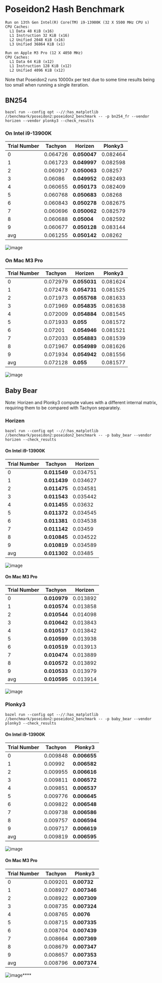 # Poseidon2 Hash Benchmark

```
Run on 13th Gen Intel(R) Core(TM) i9-13900K (32 X 5500 MHz CPU s)
CPU Caches:
  L1 Data 48 KiB (x16)
  L1 Instruction 32 KiB (x16)
  L2 Unified 2048 KiB (x16)
  L3 Unified 36864 KiB (x1)

Run on Apple M3 Pro (12 X 4050 MHz)
CPU Caches:
  L1 Data 64 KiB (x12)
  L1 Instruction 128 KiB (x12)
  L2 Unified 4096 KiB (x12)
```

Note that Poseidon2 runs 10000x per test due to some time results being too small when running a single iteration.

## BN254

```shell
bazel run --config opt --//:has_matplotlib //benchmark/poseidon2:poseidon2_benchmark -- -p bn254_fr --vendor horizen --vendor plonky3 --check_results
```

### On Intel i9-13900K

| Trial Number | Tachyon  | Horizen      | Plonky3  |
| :----------- | -------- | ------------ | -------- |
| 0            | 0.064726 | **0.050047** | 0.082464 |
| 1            | 0.061723 | **0.049997** | 0.082598 |
| 2            | 0.060917 | **0.050063** | 0.08257  |
| 3            | 0.06086  | **0.049952** | 0.082493 |
| 4            | 0.060655 | **0.050173** | 0.082409 |
| 5            | 0.060768 | **0.050683** | 0.08268  |
| 6            | 0.060843 | **0.050278** | 0.082675 |
| 7            | 0.060696 | **0.050062** | 0.082579 |
| 8            | 0.060688 | **0.05004**  | 0.082592 |
| 9            | 0.060677 | **0.050128** | 0.083144 |
| avg          | 0.061255 | **0.050142** | 0.08262  |

![image](/benchmark/poseidon2/poseidon2_benchmark_bn254_ubuntu_i9.png)

### On Mac M3 Pro

| Trial Number | Tachyon  | Horizen      | Plonky3  |
| :----------- | -------- | ------------ | -------- |
| 0            | 0.072979 | **0.055031** | 0.081624 |
| 1            | 0.072478 | **0.054731** | 0.081525 |
| 2            | 0.071973 | **0.055768** | 0.081633 |
| 3            | 0.071969 | **0.054835** | 0.081638 |
| 4            | 0.072009 | **0.054884** | 0.081545 |
| 5            | 0.071933 | **0.055**    | 0.081572 |
| 6            | 0.07201  | **0.054946** | 0.081521 |
| 7            | 0.072033 | **0.054883** | 0.081539 |
| 8            | 0.071967 | **0.054989** | 0.081626 |
| 9            | 0.071934 | **0.054942** | 0.081556 |
| avg          | 0.072128 | **0.055**    | 0.081577 |

![image](/benchmark/poseidon2/poseidon2_benchmark_bn254_mac_m3.png)

## Baby Bear

Note: Horizen and Plonky3 compute values with a different internal matrix, requiring them to be compared with Tachyon separately.

### Horizen

```shell
bazel run --config opt --//:has_matplotlib //benchmark/poseidon2:poseidon2_benchmark -- -p baby_bear --vendor horizen --check_results
```

#### On Intel i9-13900K

| Trial Number | Tachyon      | Horizen  |
| :----------- | ------------ | -------- |
| 0            | **0.011549** | 0.034751 |
| 1            | **0.011439** | 0.034627 |
| 2            | **0.011475** | 0.034581 |
| 3            | **0.011543** | 0.035442 |
| 4            | **0.011455** | 0.03632  |
| 5            | **0.011372** | 0.034545 |
| 6            | **0.011381** | 0.034538 |
| 7            | **0.011142** | 0.03459  |
| 8            | **0.010845** | 0.034522 |
| 9            | **0.010819** | 0.034589 |
| avg          | **0.011302** | 0.03485  |

![image](/benchmark/poseidon2/poseidon2_benchmark_baby_bear_horizen_ubuntu_i9.png)

#### On Mac M3 Pro

| Trial Number | Tachyon      | Horizen  |
| :----------- | ------------ | -------- |
| 0            | **0.010979** | 0.013892 |
| 1            | **0.010574** | 0.013858 |
| 2            | **0.010544** | 0.014098 |
| 3            | **0.010642** | 0.013843 |
| 4            | **0.010517** | 0.013842 |
| 5            | **0.010599** | 0.013938 |
| 6            | **0.010519** | 0.013913 |
| 7            | **0.010474** | 0.013889 |
| 8            | **0.010572** | 0.013892 |
| 9            | **0.010533** | 0.013979 |
| avg          | **0.010595** | 0.013914 |

![image](/benchmark/poseidon2/poseidon2_benchmark_baby_bear_horizen_mac_m3.png)

### Plonky3

```shell
bazel run --config opt --//:has_matplotlib //benchmark/poseidon2:poseidon2_benchmark -- -p baby_bear --vendor plonky3 --check_results
```

#### On Intel i9-13900K

| Trial Number | Tachyon  | Plonky3      |
| :----------- | -------- | ------------ |
| 0            | 0.009848 | **0.006655** |
| 1            | 0.00992  | **0.006582** |
| 2            | 0.009955 | **0.006616** |
| 3            | 0.009811 | **0.006572** |
| 4            | 0.009851 | **0.006537** |
| 5            | 0.009776 | **0.006645** |
| 6            | 0.009822 | **0.006548** |
| 7            | 0.009738 | **0.006586** |
| 8            | 0.009757 | **0.006594** |
| 9            | 0.009717 | **0.006619** |
| avg          | 0.009819 | **0.006595** |

![image](/benchmark/poseidon2/poseidon2_benchmark_baby_bear_plonky3_ubuntu_i9.png)

#### On Mac M3 Pro

| Trial Number | Tachyon  | Plonky3      |
| :----------- | -------- | ------------ |
| 0            | 0.009201 | **0.00732**  |
| 1            | 0.008927 | **0.007346** |
| 2            | 0.008922 | **0.007309** |
| 3            | 0.008735 | **0.007324** |
| 4            | 0.008765 | **0.0076**   |
| 5            | 0.008715 | **0.007335** |
| 6            | 0.008704 | **0.007439** |
| 7            | 0.008664 | **0.007369** |
| 8            | 0.008679 | **0.007347** |
| 9            | 0.008657 | **0.007353** |
| avg          | 0.008796 | **0.007374** |

![image](/benchmark/poseidon2/poseidon2_benchmark_baby_bear_plonky3_mac_m3.png)\*\*\*\*
